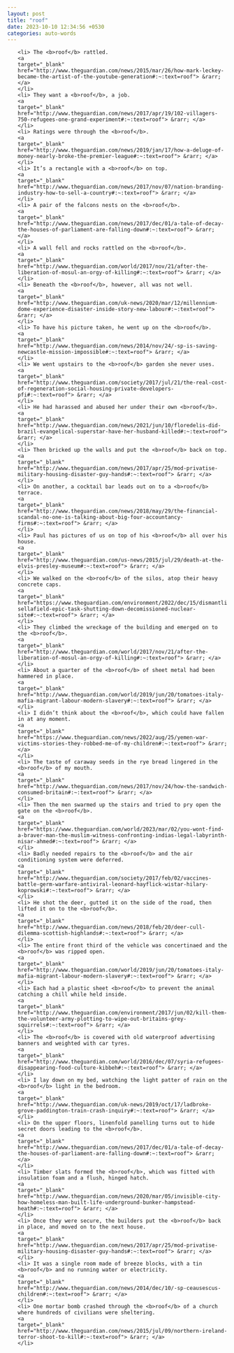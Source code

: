 ```yaml
---
layout: post
title: "roof"
date: 2023-10-10 12:34:56 +0530
categories: auto-words
---
```

<ol>

    <li> The <b>roof</b> rattled.
    <a 
    target="_blank" 
    href="http://www.theguardian.com/news/2015/mar/26/how-mark-leckey-became-the-artist-of-the-youtube-generation#:~:text=roof"> &rarr; </a>
    </li>
    <li> They want a <b>roof</b>, a job.
    <a 
    target="_blank" 
    href="http://www.theguardian.com/news/2017/apr/19/102-villagers-750-refugees-one-grand-experiment#:~:text=roof"> &rarr; </a>
    </li>
    <li> Ratings were through the <b>roof</b>.
    <a 
    target="_blank" 
    href="http://www.theguardian.com/news/2019/jan/17/how-a-deluge-of-money-nearly-broke-the-premier-league#:~:text=roof"> &rarr; </a>
    </li>
    <li> It’s a rectangle with a <b>roof</b> on top.
    <a 
    target="_blank" 
    href="http://www.theguardian.com/news/2017/nov/07/nation-branding-industry-how-to-sell-a-country#:~:text=roof"> &rarr; </a>
    </li>
    <li> A pair of the falcons nests on the <b>roof</b>.
    <a 
    target="_blank" 
    href="http://www.theguardian.com/news/2017/dec/01/a-tale-of-decay-the-houses-of-parliament-are-falling-down#:~:text=roof"> &rarr; </a>
    </li>
    <li> A wall fell and rocks rattled on the <b>roof</b>.
    <a 
    target="_blank" 
    href="http://www.theguardian.com/world/2017/nov/21/after-the-liberation-of-mosul-an-orgy-of-killing#:~:text=roof"> &rarr; </a>
    </li>
    <li> Beneath the <b>roof</b>, however, all was not well.
    <a 
    target="_blank" 
    href="http://www.theguardian.com/uk-news/2020/mar/12/millennium-dome-experience-disaster-inside-story-new-labour#:~:text=roof"> &rarr; </a>
    </li>
    <li> To have his picture taken, he went up on the <b>roof</b>.
    <a 
    target="_blank" 
    href="http://www.theguardian.com/news/2014/nov/24/-sp-is-saving-newcastle-mission-impossible#:~:text=roof"> &rarr; </a>
    </li>
    <li> We went upstairs to the <b>roof</b> garden she never uses.
    <a 
    target="_blank" 
    href="http://www.theguardian.com/society/2017/jul/21/the-real-cost-of-regeneration-social-housing-private-developers-pfi#:~:text=roof"> &rarr; </a>
    </li>
    <li> He had harassed and abused her under their own <b>roof</b>.
    <a 
    target="_blank" 
    href="http://www.theguardian.com/news/2021/jun/10/floredelis-did-brazil-evangelical-superstar-have-her-husband-killed#:~:text=roof"> &rarr; </a>
    </li>
    <li> Then bricked up the walls and put the <b>roof</b> back on top.
    <a 
    target="_blank" 
    href="http://www.theguardian.com/news/2017/apr/25/mod-privatise-military-housing-disaster-guy-hands#:~:text=roof"> &rarr; </a>
    </li>
    <li> On another, a cocktail bar leads out on to a <b>roof</b> terrace.
    <a 
    target="_blank" 
    href="http://www.theguardian.com/news/2018/may/29/the-financial-scandal-no-one-is-talking-about-big-four-accountancy-firms#:~:text=roof"> &rarr; </a>
    </li>
    <li> Paul has pictures of us on top of his <b>roof</b> all over his house.
    <a 
    target="_blank" 
    href="http://www.theguardian.com/us-news/2015/jul/29/death-at-the-elvis-presley-museum#:~:text=roof"> &rarr; </a>
    </li>
    <li> We walked on the <b>roof</b> of the silos, atop their heavy concrete caps.
    <a 
    target="_blank" 
    href="https://www.theguardian.com/environment/2022/dec/15/dismantling-sellafield-epic-task-shutting-down-decomissioned-nuclear-site#:~:text=roof"> &rarr; </a>
    </li>
    <li> They climbed the wreckage of the building and emerged on to the <b>roof</b>.
    <a 
    target="_blank" 
    href="http://www.theguardian.com/world/2017/nov/21/after-the-liberation-of-mosul-an-orgy-of-killing#:~:text=roof"> &rarr; </a>
    </li>
    <li> About a quarter of the <b>roof</b> of sheet metal had been hammered in place.
    <a 
    target="_blank" 
    href="http://www.theguardian.com/world/2019/jun/20/tomatoes-italy-mafia-migrant-labour-modern-slavery#:~:text=roof"> &rarr; </a>
    </li>
    <li> I didn’t think about the <b>roof</b>, which could have fallen in at any moment.
    <a 
    target="_blank" 
    href="https://www.theguardian.com/news/2022/aug/25/yemen-war-victims-stories-they-robbed-me-of-my-children#:~:text=roof"> &rarr; </a>
    </li>
    <li> The taste of caraway seeds in the rye bread lingered in the <b>roof</b> of my mouth.
    <a 
    target="_blank" 
    href="http://www.theguardian.com/news/2017/nov/24/how-the-sandwich-consumed-britain#:~:text=roof"> &rarr; </a>
    </li>
    <li> Then the men swarmed up the stairs and tried to pry open the gate on the <b>roof</b>.
    <a 
    target="_blank" 
    href="https://www.theguardian.com/world/2023/mar/02/you-wont-find-a-braver-man-the-muslim-witness-confronting-indias-legal-labyrinth-nisar-ahmed#:~:text=roof"> &rarr; </a>
    </li>
    <li> Badly needed repairs to the <b>roof</b> and the air conditioning system were deferred.
    <a 
    target="_blank" 
    href="http://www.theguardian.com/society/2017/feb/02/vaccines-battle-germ-warfare-antiviral-leonard-hayflick-wistar-hilary-koprowski#:~:text=roof"> &rarr; </a>
    </li>
    <li> He shot the deer, gutted it on the side of the road, then lifted it on to the <b>roof</b>.
    <a 
    target="_blank" 
    href="http://www.theguardian.com/news/2018/feb/20/deer-cull-dilemma-scottish-highlands#:~:text=roof"> &rarr; </a>
    </li>
    <li> The entire front third of the vehicle was concertinaed and the <b>roof</b> was ripped open.
    <a 
    target="_blank" 
    href="http://www.theguardian.com/world/2019/jun/20/tomatoes-italy-mafia-migrant-labour-modern-slavery#:~:text=roof"> &rarr; </a>
    </li>
    <li> Each had a plastic sheet <b>roof</b> to prevent the animal catching a chill while held inside.
    <a 
    target="_blank" 
    href="http://www.theguardian.com/environment/2017/jun/02/kill-them-the-volunteer-army-plotting-to-wipe-out-britains-grey-squirrels#:~:text=roof"> &rarr; </a>
    </li>
    <li> The <b>roof</b> is covered with old waterproof advertising banners and weighted with car tyres.
    <a 
    target="_blank" 
    href="http://www.theguardian.com/world/2016/dec/07/syria-refugees-disappearing-food-culture-kibbeh#:~:text=roof"> &rarr; </a>
    </li>
    <li> I lay down on my bed, watching the light patter of rain on the <b>roof</b> light in the bedroom.
    <a 
    target="_blank" 
    href="http://www.theguardian.com/uk-news/2019/oct/17/ladbroke-grove-paddington-train-crash-inquiry#:~:text=roof"> &rarr; </a>
    </li>
    <li> On the upper floors, linenfold panelling turns out to hide secret doors leading to the <b>roof</b>.
    <a 
    target="_blank" 
    href="http://www.theguardian.com/news/2017/dec/01/a-tale-of-decay-the-houses-of-parliament-are-falling-down#:~:text=roof"> &rarr; </a>
    </li>
    <li> Timber slats formed the <b>roof</b>, which was fitted with insulation foam and a flush, hinged hatch.
    <a 
    target="_blank" 
    href="http://www.theguardian.com/news/2020/mar/05/invisible-city-how-homeless-man-built-life-underground-bunker-hampstead-heath#:~:text=roof"> &rarr; </a>
    </li>
    <li> Once they were secure, the builders put the <b>roof</b> back in place, and moved on to the next house.
    <a 
    target="_blank" 
    href="http://www.theguardian.com/news/2017/apr/25/mod-privatise-military-housing-disaster-guy-hands#:~:text=roof"> &rarr; </a>
    </li>
    <li> It was a single room made of breeze blocks, with a tin <b>roof</b> and no running water or electricity.
    <a 
    target="_blank" 
    href="http://www.theguardian.com/news/2014/dec/10/-sp-ceausescus-children#:~:text=roof"> &rarr; </a>
    </li>
    <li> One mortar bomb crashed through the <b>roof</b> of a church where hundreds of civilians were sheltering.
    <a 
    target="_blank" 
    href="http://www.theguardian.com/news/2015/jul/09/northern-ireland-terror-shoot-to-kill#:~:text=roof"> &rarr; </a>
    </li>